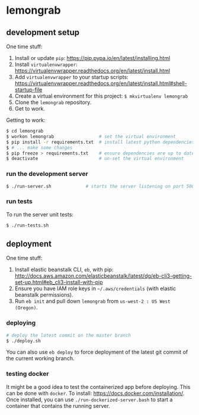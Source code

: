 # lemongrab

## development setup

One time stuff:

1. Install or update `pip`: https://pip.pypa.io/en/latest/installing.html
2. Install `virtualenvwrapper`: https://virtualenvwrapper.readthedocs.org/en/latest/install.html
3. Add `virtualenvwrapper` to your startup scripts: https://virtualenvwrapper.readthedocs.org/en/latest/install.html#shell-startup-file
4. Create a virtual environment for this project: `$ mkvirtualenv lemongrab`
5. Clone the `lemongrab` repository.
6. Get to work.

Getting to work:
```sh
$ cd lemongrab
$ workon lemongrab                 # set the virtual environment
$ pip install -r requirements.txt  # install latest python dependencies
$ # ... make some changes
$ pip freeze > requirements.txt    # ensure dependencies are up to date
$ deactivate                       # un-set the virtual environment
```

### run the development server

```sh
$ ./run-server.sh             # starts the server listening on port 5000
```

### run tests

To run the server unit tests:
```sh
$ ./run-tests.sh
```

## deployment

One time stuff:

1. Install elastic beanstalk CLI, `eb`, with pip: http://docs.aws.amazon.com/elasticbeanstalk/latest/dg/eb-cli3-getting-set-up.html#eb_cli3-install-with-pip
2. Ensure you have IAM role keys in `~/.aws/credentials` (with elastic beanstalk permissions).
3. Run `eb init` and pull down `lemongrab` from `us-west-2 : US West (Oregon)`.

### deploying

```sh
# deploy the latest commit on the master branch
$ ./deploy.sh
```

You can also use `eb deploy` to force deployment of the latest git commit of the current working branch.

### testing docker

It might be a good idea to test the containerized app before deploying. This can be done with `docker`. To install: https://docs.docker.com/installation/. Once installed, you can use `./run-dockerized-server.bash` to start a container that contains the running server.
